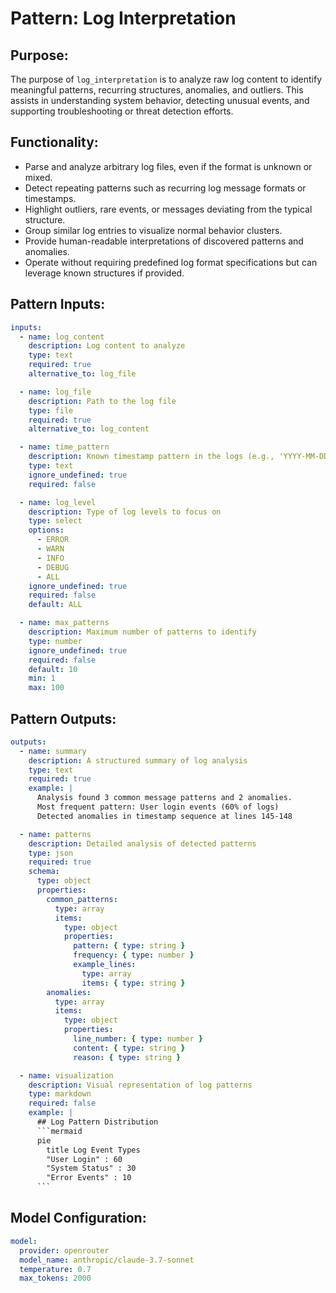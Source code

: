 # Pattern: Log Interpretation

## Purpose:

The purpose of `log_interpretation` is to analyze raw log content to identify meaningful patterns, recurring structures, anomalies, and outliers. This assists in understanding system behavior, detecting unusual events, and supporting troubleshooting or threat detection efforts.

## Functionality:

* Parse and analyze arbitrary log files, even if the format is unknown or mixed.
* Detect repeating patterns such as recurring log message formats or timestamps.
* Highlight outliers, rare events, or messages deviating from the typical structure.
* Group similar log entries to visualize normal behavior clusters.
* Provide human-readable interpretations of discovered patterns and anomalies.
* Operate without requiring predefined log format specifications but can leverage known structures if provided.

## Pattern Inputs:

```yaml
inputs:
  - name: log_content
    description: Log content to analyze
    type: text
    required: true
    alternative_to: log_file

  - name: log_file
    description: Path to the log file
    type: file
    required: true
    alternative_to: log_content

  - name: time_pattern
    description: Known timestamp pattern in the logs (e.g., 'YYYY-MM-DD HH:mm:ss')
    type: text
    ignore_undefined: true
    required: false

  - name: log_level
    description: Type of log levels to focus on
    type: select
    options: 
      - ERROR
      - WARN
      - INFO
      - DEBUG
      - ALL
    ignore_undefined: true
    required: false
    default: ALL

  - name: max_patterns
    description: Maximum number of patterns to identify
    type: number
    ignore_undefined: true
    required: false
    default: 10
    min: 1
    max: 100
```

## Pattern Outputs:

```yaml
outputs:
  - name: summary
    description: A structured summary of log analysis
    type: text
    required: true
    example: |
      Analysis found 3 common message patterns and 2 anomalies.
      Most frequent pattern: User login events (60% of logs)
      Detected anomalies in timestamp sequence at lines 145-148

  - name: patterns
    description: Detailed analysis of detected patterns
    type: json
    required: true
    schema:
      type: object
      properties:
        common_patterns:
          type: array
          items:
            type: object
            properties:
              pattern: { type: string }
              frequency: { type: number }
              example_lines: 
                type: array
                items: { type: string }
        anomalies:
          type: array
          items:
            type: object
            properties:
              line_number: { type: number }
              content: { type: string }
              reason: { type: string }

  - name: visualization
    description: Visual representation of log patterns
    type: markdown
    required: false
    example: |
      ## Log Pattern Distribution
      ```mermaid
      pie
        title Log Event Types
        "User Login" : 60
        "System Status" : 30
        "Error Events" : 10
      ```
```

## Model Configuration:

```yaml
model:
  provider: openrouter
  model_name: anthropic/claude-3.7-sonnet
  temperature: 0.7
  max_tokens: 2000
```
